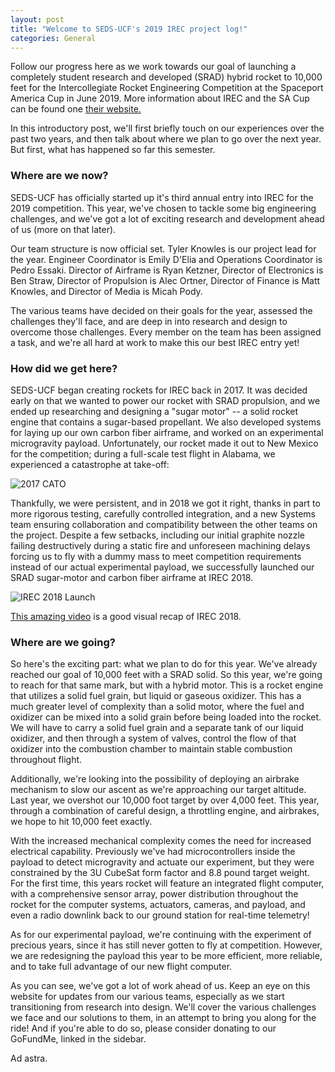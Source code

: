 ```yaml
---
layout: post
title: "Welcome to SEDS-UCF's 2019 IREC project log!"
categories: General
---
```


Follow our progress here as we work towards our goal of launching a completely student research and developed (SRAD) hybrid rocket to 10,000 feet for the Intercollegiate Rocket Engineering Competition at the Spaceport America Cup in June 2019. More information about IREC and the SA Cup can be found one [their website.](http://www.soundingrocket.org/sa-cup-home.html)

In this introductory post, we'll first briefly touch on our experiences over the past two years, and then talk about where we plan to go over the next year. But first, what has happened so far this semester.

<!--more-->

### Where are we now?
SEDS-UCF has officially started up it's third annual entry into IREC for the 2019 competition. This year, we've chosen to tackle some big engineering challenges, and we've got a lot of exciting research and development ahead of us (more on that later).

Our team structure is now official set. Tyler Knowles is our project lead for the year. Engineer Coordinator is Emily D'Elia and Operations Coordinator is Pedro Essaki. Director of Airframe is Ryan Ketzner, Director of Electronics is Ben Straw, Director of Propulsion is Alec Ortner, Director of Finance is Matt Knowles, and Director of Media is Micah Pody.

The various teams have decided on their goals for the year, assessed the challenges they'll face, and are deep in into research and design to overcome those challenges. Every member on the team has been assigned a task, and we're all hard at work to make this our best IREC entry yet!

### How did we get here?
SEDS-UCF began creating rockets for IREC back in 2017. It was decided early on that we wanted to power our rocket with SRAD propulsion, and we ended up researching and designing a "sugar motor" -- a solid rocket engine that contains a sugar-based propellant. We also developed systems for laying up our own carbon fiber airframe, and worked on an experimental microgravity payload. Unfortunately, our rocket made it out to New Mexico for the competition; during a full-scale test flight in Alabama, we experienced a catastrophe at take-off:

![2017 CATO]("/assets/images/2017/cato.jpg")

Thankfully, we were persistent, and in 2018 we got it right, thanks in part to more rigorous testing, carefully controlled integration, and a new Systems team ensuring collaboration and compatibility between the other teams on the project. Despite a few setbacks, including our initial graphite nozzle failing destructively during a static fire and unforeseen machining delays forcing us to fly with a dummy mass to meet competition requirements instead of our actual experimental payload, we successfully launched our SRAD sugar-motor and carbon fiber airframe at IREC 2018.

![IREC 2018 Launch]("/assets/images/2018/irec_launch.png")

[This amazing video](https://www.youtube.com/watch?v=K9FZL5dgmfg) is a good visual recap of IREC 2018.

### Where are we going?
So here's the exciting part: what we plan to do for this year. We've already reached our goal of 10,000 feet with a SRAD solid. So this year, we're going to reach for that same mark, but with a hybrid motor. This is a rocket engine that utilizes a solid fuel grain, but liquid or gaseous oxidizer. This has a much greater level of complexity than a solid motor, where the fuel and oxidizer can be mixed into a solid grain before being loaded into the rocket. We will have to carry a solid fuel grain and a separate tank of our liquid oxidizer, and then through a system of valves, control the flow of that oxidizer into the combustion chamber to maintain stable combustion throughout flight.

Additionally, we're looking into the possibility of deploying an airbrake mechanism to slow our ascent as we're approaching our target altitude. Last year, we overshot our 10,000 foot target by over 4,000 feet. This year, through a combination of careful design, a throttling engine, and airbrakes, we hope to hit 10,000 feet exactly.

With the increased mechanical complexity comes the need for increased electrical capability. Previously we've had microcontrollers inside the payload to detect microgravity and actuate our experiment, but they were constrained by the 3U CubeSat form factor and 8.8 pound target weight. For the first time, this years rocket will feature an integrated flight computer, with a comprehensive sensor array, power distribution throughout the rocket for the computer systems, actuators, cameras, and payload, and even a radio downlink back to our ground station for real-time telemetry!

As for our experimental payload, we're continuing with the experiment of precious years, since it has still never gotten to fly at competition. However, we are redesigning the payload this year to be more efficient, more reliable, and to take full advantage of our new flight computer.

As you can see, we've got a lot of work ahead of us. Keep an eye on this website for updates from our various teams, especially as we start transitioning from research into design. We'll cover the various challenges we face and our solutions to them, in an attempt to bring you along for the ride! And if you're able to do so, please consider donating to our GoFundMe, linked in the sidebar.

Ad astra.
